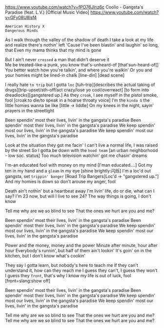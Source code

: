 https://www.youtube.com/watch?v=fPO76Jlnz6c
Coolio - Gangsta's Paradise (feat. L.V.) [Official Music Video]
https://www.youtube.com/watch?v=GFy08U8lsf4

```
American History X 
Dangerous Minds
```

As I walk through the valley of the shadow of death
I take a look at my life and realize there's nothin' left
'Cause I've been blastin' and laughin' so long, that
Even my mama thinks that my mind is gone

But I ain't never `crossed` a man that didn't deserve it    
Me be treated-like-a punk, you know that's-unheard-of     [that'sun-heard-of[]
You better watch how you're talkin', and where you're walkin'
Or you and your homies might be lined-in chalk    [line-din]   [dead scene]

I really hate `to trip` but I gotta `loc`  [tuh-trip][describes the actual taking of drugs][trip-upset/sth-off/act crazy/lose yo cool/overreact]
                                                    [to form into dreadlocks][gangstered up.]
As they `croak`, I see myself in the pistol smoke, fool    [croak:to die/to speak in a hoarse throaty voice]
I'm the `kinda G` the little homies wanna be like       [little -> liddle]
On my knees in the night, sayin' prayers in the streetlight

Been spendin' most their lives, livin' in the gangsta's paradise
Been spendin' most their lives, livin' in the gangsta's paradise
We keep spendin' most our lives, livin' in the gangsta's paradise
We keep spendin' most our lives, livin' in the gangsta's paradise

Look at the situation they got me facin'
I can't live a normal life, I was raised by the street
So I gotta be down with the `hood team`    [an urban neighborhood - low soc. status]
Too much television watchin' got me chasin' dreams

I'm-an educated fool with money on my mind        [I'man educated....]
Got my ten in my hand and a `gleam` in my eye     [shine brightly:闪烁]
I'm a loc'd out gangsta, set `trippin' banger`     [Road Trip Bangers]Loc'd -> "gangstered up."]
And my homies is down so don't arouse my anger, fool

Death ain't nothin' but a heartbeat away
I'm livin' life, do or die, what can I say?
I'm 23 now, but will I live to see 24?
The way things is going, I don't know

Tell me why are we so blind to see
That the ones we hurt are you and me?

Been spendin' most their lives, livin' in the gangsta's paradise
Been spendin' most their lives, livin' in the gangsta's paradise
We keep spendin' most our lives, livin' in the gangsta's paradise
We keep spendin' most our lives, livin' in the gangsta's paradise

Power and the money, money and the power
Minute after minute, hour after hour
Everybody's runnin', but half of them ain't lookin'
It's goin' on in the kitchen, but I don't know what's cookin'

They say I gotta learn, but nobody's here to teach me
If they can't understand it, how can they reach me
I guess they can't, I guess they won't
I guess they `front`, that's why I know my life is out of luck, fool [front=slang:show off]

Been spendin' most their lives, livin' in the gangsta's paradise
Been spendin' most their lives, livin' in the gangsta's paradise
We keep spendin' most our lives, livin' in the gangsta's paradise
We keep spendin' most our lives, livin' in the gangsta's paradise

Tell me why are we so blind to see
That the ones we hurt are you and me?
Tell me why are we so blind to see
That the ones we hurt are you and me?

